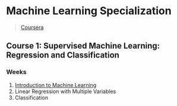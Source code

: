 # Machine Learning Specialization

> [Coursera](https://www.coursera.org/specializations/machine-learning-introduction)

## Course 1: Supervised Machine Learning: Regression and Classification

### Weeks

1. [Introduction to Machine Learning](./course1/week1/README.md)
2. Linear Regression with Multiple Variables
3. Classification

